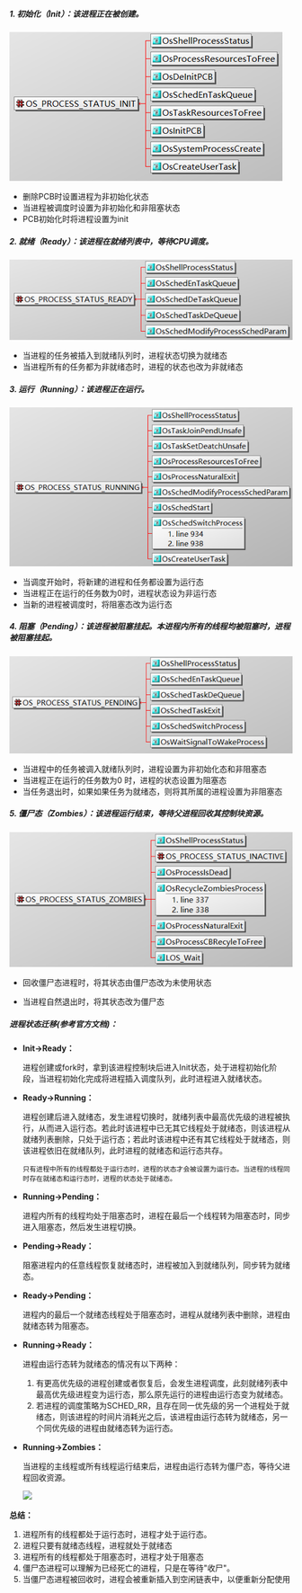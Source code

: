 
##### 1. 初始化（Init）：该进程正在被创建。

![image](images\process-status-init.png)

 - 删除PCB时设置进程为非初始化状态
 - 当进程被调度时设置为非初始化和非阻塞状态
 - PCB初始化时将进程设置为init

##### 2. 就绪（Ready）：该进程在就绪列表中，等待CPU调度。

![进程就绪态关联图](images\process-status-ready.png)

- 当进程的任务被插入到就绪队列时，进程状态切换为就绪态
- 当进程所有的任务都为非就绪态时，进程的状态也改为非就绪态

##### 3. 运行（Running）：该进程正在运行。

![进程运行态](images/process-status-running.png)

- 当调度开始时，将新建的进程和任务都设置为运行态
- 当进程正在运行的任务数为0时，进程状态设为非运行态
- 当新的进程被调度时，将阻塞态改为运行态

##### 4. 阻塞（Pending）：该进程被阻塞挂起。本进程内所有的线程均被阻塞时，进程被阻塞挂起。

![进程阻塞态](images/process-status-pending.png)

- 当进程中的任务被调入就绪队列时，进程设置为非初始化态和非阻塞态
- 当进程正在运行的任务数为0 时，进程的状态设置为阻塞态
- 当任务退出时，如果如果任务为就绪态，则将其所属的进程设置为非阻塞态

##### 5. 僵尸态（Zombies）：该进程运行结束，等待父进程回收其控制块资源。

![进程僵尸态](images/process-status-zombies.png)

- 回收僵尸态进程时，将其状态由僵尸态改为未使用状态

- 当进程自然退出时，将其状态改为僵尸态



##### 进程状态迁移(参考官方文档)：

- **Init→Ready：** 

  进程创建或fork时，拿到该进程控制块后进入Init状态，处于进程初始化阶段，当进程初始化完成将进程插入调度队列，此时进程进入就绪状态。 

- **Ready→Running：** 

  进程创建后进入就绪态，发生进程切换时，就绪列表中最高优先级的进程被执行，从而进入运行态。若此时该进程中已无其它线程处于就绪态，则该进程从就绪列表删除，只处于运行态；若此时该进程中还有其它线程处于就绪态，则该进程依旧在就绪队列，此时进程的就绪态和运行态共存。 

  ```
  只有进程中所有的线程都处于运行态时，进程的状态才会被设置为运行态。当进程的线程同时存在就绪态和运行态时，进程的状态处于就绪态。
  ```

- **Running→Pending：** 

  进程内所有的线程均处于阻塞态时，进程在最后一个线程转为阻塞态时，同步进入阻塞态，然后发生进程切换。 

- **Pending→Ready：** 

  阻塞进程内的任意线程恢复就绪态时，进程被加入到就绪队列，同步转为就绪态。  

- **Ready→Pending：** 

  进程内的最后一个就绪态线程处于阻塞态时，进程从就绪列表中删除，进程由就绪态转为阻塞态。 

- **Running→Ready：** 

  进程由运行态转为就绪态的情况有以下两种：

  1. 有更高优先级的进程创建或者恢复后，会发生进程调度，此刻就绪列表中最高优先级进程变为运行态，那么原先运行的进程由运行态变为就绪态。
  2. 若进程的调度策略为SCHED_RR，且存在同一优先级的另一个进程处于就绪态，则该进程的时间片消耗光之后，该进程由运行态转为就绪态，另一个同优先级的进程由就绪态转为运行态。

- **Running→Zombies：** 

  当进程的主线程或所有线程运行结束后，进程由运行态转为僵尸态，等待父进程回收资源。 

  ![](E:\GitRepository\harmmyOS-learning\images\process-status-change.png)

**总结：**

1. 进程所有的线程都处于运行态时，进程才处于运行态。
2. 进程只要有就绪态线程，进程就处于就绪态
3. 进程所有的线程都处于阻塞态时，进程才处于阻塞态
4. 僵尸态进程可以理解为已经死亡的进程，只是在等待"收尸"。
5. 当僵尸态进程被回收时，进程会被重新插入到空闲链表中，以便重新分配使用